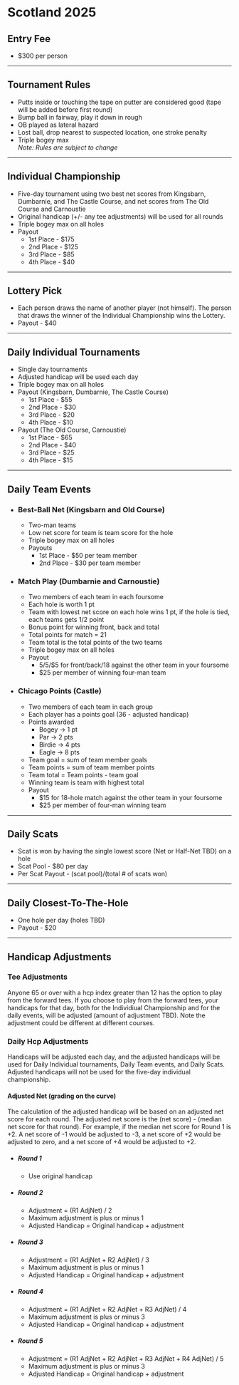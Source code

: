 # Scotland 2025

## Entry Fee
- $300 per person

---

## Tournament Rules
- Putts inside or touching the tape on putter are considered good  (tape will be added before first round)
- Bump ball in fairway, play it down in rough
- OB played as lateral hazard
- Lost ball, drop nearest to suspected location, one stroke penalty
- Triple bogey max  
*Note: Rules are subject to change*

---

## Individual Championship
- Five-day tournament using two best net scores from Kingsbarn, Dumbarnie, and The Castle Course, and net scores from The Old Course and Carnoustie
- Original handicap (+/- any tee adjustments) will be used for all rounds
- Triple bogey max on all holes
- Payout
  - 1st Place - $175
  - 2nd Place - $125
  - 3rd Place - $85
  - 4th Place - $40

---

## Lottery Pick
- Each person draws the name of another player (not himself). The person that draws the winner of the Individual Championship wins the Lottery.
- Payout - $40

---

## Daily Individual Tournaments
- Single day tournaments
- Adjusted handicap will be used each day
- Triple bogey max on all holes
- Payout (Kingsbarn, Dumbarnie, The Castle Course)
  - 1st Place - $55
  - 2nd Place - $30
  - 3rd Place - $20
  - 4th Place - $10
- Payout (The Old Course, Carnoustie)
  - 1st Place - $65
  - 2nd Place - $40
  - 3rd Place - $25
  - 4th Place - $15

---

## Daily Team Events

- ### Best-Ball Net (Kingsbarn and Old Course)
  - Two-man teams
  - Low net score for team is team score for the hole
  - Triple bogey max on all holes
  - Payouts
    - 1st Place - $50 per team member
    - 2nd Place - $30 per team member

- ### Match Play (Dumbarnie and Carnoustie)
  - Two members of each team in each foursome
  - Each hole is worth 1 pt
  - Team with lowest net score on each hole wins 1 pt, if the hole is tied, each teams gets 1/2 point
  - Bonus point for winning front, back and total
  - Total points for match = 21
  - Team total is the total points of the two teams
  - Triple bogey max on all holes
  - Payout
    - $5/$5/$5 for front/back/18 against the other team in your foursome
    - $25 per member of winning four-man team

- ### Chicago Points (Castle)
  - Two members of each team in each group
  - Each player has a points goal (36 - adjusted handicap)
  - Points awarded
    - Bogey -> 1 pt
    - Par -> 2 pts
    - Birdie -> 4 pts
    - Eagle -> 8 pts
  - Team goal = sum of team member goals
  - Team points = sum of team member points
  - Team total = Team points - team goal
  - Winning team is team with highest total
  - Payout
    - $15 for 18-hole match against the other team in your foursome
    - $25 per member of four-man winning team

---

## Daily Scats
- Scat is won by having the single lowest score (Net or Half-Net TBD) on a hole
- Scat Pool - $80 per day
- Per Scat Payout - (scat pool)/(total # of scats won)

---

## Daily Closest-To-The-Hole
- One hole per day (holes TBD)
- Payout - $20


---

## Handicap Adjustments
### Tee Adjustments
Anyone 65 or over with a hcp index greater than 12 has the option to play from the forward tees. If you choose to play from the forward tees, your handicaps for that day, both for the Individiual Championship and for the daily events, will be adjusted (amount of adjustment TBD). Note the adjustment could be different at different courses.

### Daily Hcp Adjustments
Handicaps will be adjusted each day, and the adjusted handicaps will be used for Daily Individual tournaments, Daily Team events, and Daily Scats. Adjusted handicaps will not be used for the five-day individual championship.
#### Adjusted Net (grading on the curve)
 The calculation of the adjusted handicap will be based on an adjusted net score for each round. The adjusted net score is the (net score) - (median net score for that round). For example, if the median net score for Round 1 is +2.  A net score of -1 would be adjusted to -3, a net score of +2 would be adjusted to zero, and a net score of +4 would be adjusted to +2.
- ##### Round 1  
  - Use original handicap
- ##### Round 2 
  - Adjustment = (R1 AdjNet) / 2
  - Maximum adjustment is plus or minus 1
  - Adjusted Handicap = Original handicap + adjustment
- ##### Round 3
  - Adjustment = (R1 AdjNet + R2 AdjNet) / 3
  - Maximum adjustment is plus or minus 1
  - Adjusted Handicap = Original handicap + adjustment
- ##### Round 4
  - Adjustment = (R1 AdjNet + R2 AdjNet + R3 AdjNet) / 4
  - Maximum adjustment is plus or minus 3
  - Adjusted Handicap = Original handicap + adjustment
- ##### Round 5
  - Adjustment = (R1 AdjNet + R2 AdjNet + R3 AdjNet + R4 AdjNet) / 5
  - Maximum adjustment is plus or minus 3
  - Adjusted Handicap = Original handicap + adjustment


